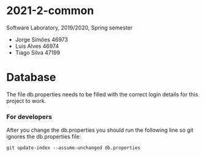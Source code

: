 # 2021-2-common
Software Laboratory, 2019/2020, Spring semester

* Jorge Simões 46973
* Luis Alves 46974
* Tiago	Silva 47199

# Database

The file db.properties needs to be filled with the correct login details for this project to work.

### For developers

After you change the db.properties you should run the following line so git ignores the db.properties file:

`git update-index --assume-unchanged db.properties`